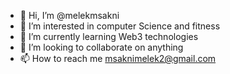 - 👋 Hi, I’m @melekmsakni
- 👀 I’m interested in computer Science and fitness
- 🌱 I’m currently learning Web3 technologies
- 💞️ I’m looking to collaborate on anything
- 📫 How to reach me msaknimelek2@gmail.com

<!---
melekmsakni/melekmsakni is a ✨ special ✨ repository because its `README.md` (this file) appears on your GitHub profile.
You can click the Preview link to take a look at your changes.
--->
